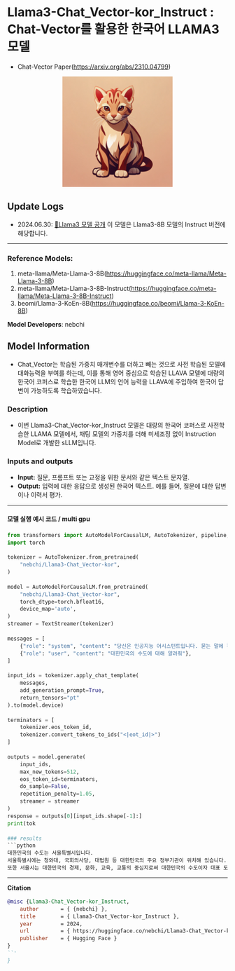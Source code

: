 #  Llama3-Chat_Vector-kor_Instruct : Chat-Vector를 활용한 한국어 LLAMA3 모델
- Chat-Vector Paper(https://arxiv.org/abs/2310.04799)
<p align="center" width="100%">
<img src="assert/ocelot.png" alt="NLP Logo" style="width: 50%;">
</p>

## Update Logs
- 2024.06.30: [🤗Llama3 모델 공개](cpm-ai/Ocelot-Ko-self-instruction-10.8B-v1.0)
이 모델은 Llama3-8B 모델의 Instruct 버전에 해당합니다.
---

### Reference Models:
1) meta-llama/Meta-Llama-3-8B(https://huggingface.co/meta-llama/Meta-Llama-3-8B)
2) meta-llama/Meta-Llama-3-8B-Instruct(https://huggingface.co/meta-llama/Meta-Llama-3-8B-Instruct)
3) beomi/Llama-3-KoEn-8B(https://huggingface.co/beomi/Llama-3-KoEn-8B)

**Model Developers**: nebchi

## Model Information
* Chat_Vector는 학습된 가중치 매개변수를 더하고 빼는 것으로 사전 학습된 모델에 대화능력을 부여를 하는데, 이를 통해 영어 중심으로 학습된 LLAVA 모델에 대량의 한국어 코퍼스로 학습한 한국어 LLM의 언어 능력을 LLAVA에 주입하여 한국어 답변이 가능하도록 학습하였습니다.

### Description
* 이번 Llama3-Chat_Vector-kor_Instruct 모델은 대량의 한국어 코퍼스로 사전학습한 LLAMA 모델에서, 채팅 모델의 가중치를 더해 미세조정 없이 Instruction Model로 개발한 sLLM입니다.

### Inputs and outputs
*   **Input:** 질문, 프롬프트 또는 교정을 위한 문서와 같은 텍스트 문자열.
*   **Output:** 입력에 대한 응답으로 생성된 한국어 텍스트. 예를 들어, 질문에 대한 답변이나 이력서 평가.

---

#### 모델 실행 예시 코드 / multi gpu
```python
from transformers import AutoModelForCausalLM, AutoTokenizer, pipeline, TextStreamer
import torch

tokenizer = AutoTokenizer.from_pretrained(
    "nebchi/Llama3-Chat_Vector-kor",
)

model = AutoModelForCausalLM.from_pretrained(
    "nebchi/Llama3-Chat_Vector-kor",
    torch_dtype=torch.bfloat16,
    device_map='auto',
)
streamer = TextStreamer(tokenizer)

messages = [
    {"role": "system", "content": "당신은 인공지능 어시스턴트입니다. 묻는 말에 친절하고 정확하게 답변하세요."},
    {"role": "user", "content": "대한민국의 수도에 대해 알려줘"},
]

input_ids = tokenizer.apply_chat_template(
    messages,
    add_generation_prompt=True,
    return_tensors="pt"
).to(model.device)

terminators = [
    tokenizer.eos_token_id,
    tokenizer.convert_tokens_to_ids("<|eot_id|>")
]

outputs = model.generate(
    input_ids,
    max_new_tokens=512,
    eos_token_id=terminators,
    do_sample=False,
    repetition_penalty=1.05,
    streamer = streamer
)
response = outputs[0][input_ids.shape[-1]:]
print(tok

### results
```python
대한민국의 수도는 서울특별시입니다.
서울특별시에는 청와대, 국회의사당, 대법원 등 대한민국의 주요 정부기관이 위치해 있습니다.
또한 서울시는 대한민국의 경제, 문화, 교육, 교통의 중심지로써 대한민국의 수도이자 대표 도시입니다.제가 도움이 되었길 바랍니다. 더 궁금한 점이 있으시면 언제든지 물어보세요!
```
---

**Citation**

```bibtex
@misc {Llama3-Chat_Vector-kor_Instruct,
	author       = { {nebchi} },
	title        = { Llama3-Chat_Vector-kor_Instruct },
	year         = 2024,
	url          = { https://huggingface.co/nebchi/Llama3-Chat_Vector-kor_llava },
	publisher    = { Hugging Face }
}
``'
}
```
